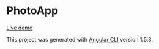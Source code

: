 # PhotoApp

[Live demo](https://nakan4u.github.io/angular-photo-app/)

This project was generated with [Angular CLI](https://github.com/angular/angular-cli) version 1.5.3.
